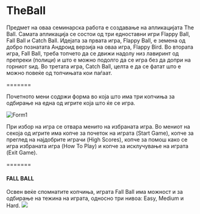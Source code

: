 TheBall
=======

Предмет на оваа семинарска работа е создавање на апликацијата The Ball. Самата апликација се состои од три едноставни игри Flappy Ball, Fall Ball и Catch Ball. Идејата за првата игра, Flappy Ball, е земена од  добро познатата Андроид верзија на оваа игра, Flappy Bird. Во втората игра, Fall Ball, треба топчето да се движи надолу низ лавиринт од препреки (полици) и што е можно подолго да се игра без да допри на горниот ѕид. Во третата игра, Catch Ball, целта е да се фатат што е можно повеќе од топчињата кои паѓаат.

=======

Почетното мени содржи форма во која што има три копчиња за одбирање на една од игрите која што ќе се игра. 

![Form1](http://i.imgur.com/ulADcqb.png)

При избор на игра се отвара менито на избраната игра. Во мениот на секоја од игрите има копче за почеток на играта (Start Game), копче за преглед на најдобрите играчи (High Scores), копче за помош како се игра избраната игра (How To Play) и копче за исклучување на играта (Exit Game). 

=======

#### FALL BALL
Освен веќе спомнатите копчиња, играта Fall Ball има можност и за одбирање на тежина на играта, односно три нивоа: Easy, Medium и Hard.
![](i.imgur.com/48CKDu2.png)

